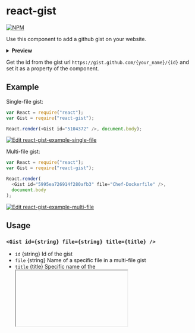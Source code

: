 # react-gist

[![NPM](https://nodei.co/npm/react-gist.png)](https://nodei.co/npm/react-gist/)

Use this component to add a github gist on your website.

<p><details>
  <summary><b>Preview</b></summary>
  <p><img src="https://i.imgur.com/4EYDskB.png" /></p>
</details></p>

Get the id from the gist url `https://gist.github.com/{your_name}/{id}` and set it as a property of the component.

## Example

Single-file gist:

```js
var React = require("react");
var Gist = require("react-gist");

React.render(<Gist id="5104372" />, document.body);
```

[![Edit react-gist-example-single-file](https://codesandbox.io/static/img/play-codesandbox.svg)](https://codesandbox.io/s/reactgistexamplesinglefile-z9vkc?fontsize=14)

Multi-file gist:

```js
var React = require("react");
var Gist = require("react-gist");

React.render(
  <Gist id="5995ea726914f280afb3" file="Chef-Dockerfile" />,
  document.body
);
```

[![Edit react-gist-example-multi-file](https://codesandbox.io/static/img/play-codesandbox.svg)](https://codesandbox.io/s/reactgistexamplemultifile-9rw4g?fontsize=14)

## Usage

### `<Gist id={string} file={string} title={title} />`

- `id` {string} Id of the gist
- `file` {string} Name of a specific file in a multi-file gist
- `title` {title} Specific name of the <iframe> tag

## License

MIT, see [LICENSE.md](http://github.com/tleunen/react-gist/blob/master/LICENSE.md) for details.

